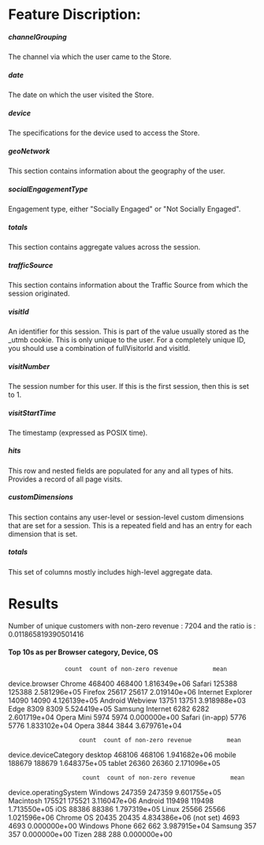 # Feature Discription:

##### channelGrouping
The channel via which the user came to the Store.
##### date
The date on which the user visited the Store.
##### device 
The specifications for the device used to access the Store.
##### geoNetwork 
This section contains information about the geography of the user.
##### socialEngagementType 
Engagement type, either "Socially Engaged" or "Not Socially Engaged".
##### totals 
This section contains aggregate values across the session.
##### trafficSource 
This section contains information about the Traffic Source from which the session originated.
##### visitId 
An identifier for this session. This is part of the value usually stored as the _utmb cookie. This is only unique to the user. For a completely unique ID, you should use a combination of fullVisitorId and visitId.
##### visitNumber 
The session number for this user. If this is the first session, then this is set to 1.
##### visitStartTime 
The timestamp (expressed as POSIX time).
##### hits 
This row and nested fields are populated for any and all types of hits. Provides a record of all page visits.
##### customDimensions 
This section contains any user-level or session-level custom dimensions that are set for a session. This is a repeated field and has an entry for each dimension that is set.
##### totals 
This set of columns mostly includes high-level aggregate data.

# Results

Number of unique customers with non-zero revenue :  7204 and the ratio is :  0.011865819390501416

#### Top 10s as per Browser category, Device, OS

                    count  count of non-zero revenue          mean
device.browser
Chrome             468400                     468400  1.816349e+06
Safari             125388                     125388  2.581296e+05
Firefox             25617                      25617  2.019140e+06
Internet Explorer   14090                      14090  4.126139e+05
Android Webview     13751                      13751  3.918988e+03
Edge                 8309                       8309  5.524419e+05
Samsung Internet     6282                       6282  2.601719e+04
Opera Mini           5974                       5974  0.000000e+00
Safari (in-app)      5776                       5776  1.833102e+04
Opera                3844                       3844  3.679761e+04

                        count  count of non-zero revenue          mean
device.deviceCategory
desktop                468106                     468106  1.941682e+06
mobile                 188679                     188679  1.648375e+05
tablet                  26360                      26360  2.171096e+05

                         count  count of non-zero revenue          mean
device.operatingSystem
Windows                 247359                     247359  9.601755e+05
Macintosh               175521                     175521  3.116047e+06
Android                 119498                     119498  1.713550e+05
iOS                      88386                      88386  1.797319e+05
Linux                    25566                      25566  1.021596e+06
Chrome OS                20435                      20435  4.834386e+06
(not set)                 4693                       4693  0.000000e+00
Windows Phone              662                        662  3.987915e+04
Samsung                    357                        357  0.000000e+00
Tizen                      288                        288  0.000000e+00
